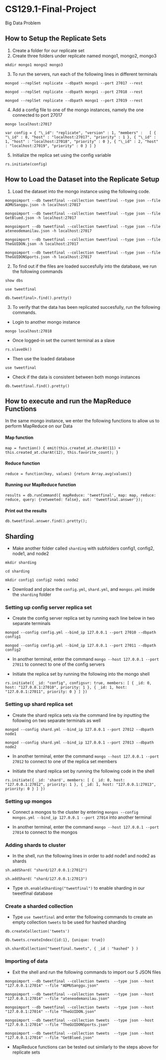 # CS129.1-Final-Project
Big Data Problem


## How to Setup the Replicate Sets

1. Create a folder for our replicate set
2. Create three folders under replicate named mongo1, mongo2, mongo3

`mkdir mongo1 mongo2 mongo3`

3. To run the servers, run each of the following lines in different terminals

`mongod --replSet replicate --dbpath mongo1 --port 27017 --rest`

`mongod --replSet replicate --dbpath mongo1 --port 27018 --rest`

`mongod --replSet replicate --dbpath mongo1 --port 27019 --rest`

4. Add a config file to one of the mongo instances, namely the one connected to port 27017

`mongo localhost:27017`

`var config = {
  "\_id": "replicate",
  "version" : 1,
  "members" :   [
    {
      "\_id" : 0,
      "host" : "localhost:27017",
      "priority" : 1
    },
    {
      "\_id" : 1,
      "host" : "localhost:27018",
      "priority" : 0
    },
    {
      "\_id" : 2,
      "host" : "localhost:27019",
      "priority" : 0
    }
  ]
}`

5. Initialize the replica set using the config variable

`rs.initiate(config)`

## How to Load the Dataset into the Replicate Setup


1.  Load the dataset into the mongo instance using the following code.

  `mongoimport --db tweetfinal --collection tweetfinal --type json --file ADMUSanggu.json -h localhost:27017`
  
  `mongoimport --db tweetfinal --collection tweetfinal --type json --file GetBlued.json -h localhost:27017`
  
  `mongoimport --db tweetfinal --collection tweetfinal --type json --file ateneodemanilau.json -h localhost:27017`
  
  `mongoimport --db tweetfinal --collection tweetfinal --type json --file TheGUIDON.json -h localhost:27017`
  
  `mongoimport --db tweetfinal --collection tweetfinal --type json --file TheGUIDONSports.json -h localhost:27017`

2. To find out if the files are loaded succesfully into the database, we run the following commands


`show dbs`

`use tweetfinal`

`db.tweetfinal>.find().pretty()`

3.  To verify that the data has been replicated succesfully, run the following commands.

- Login to another mongo instance

`mongo localhost:27018`

- Once logged-in set the current terminal as a slave

`rs.slaveOk()`

- Then use the loaded database

`use tweetfinal`

- Check if the data is consistent between both mongo instances

`db.tweetfinal.find().pretty()`



## How to execute and run the MapReduce Functions

In the same mongo instance, we enter the following functions to allow us to perform MapReduce on our Data

#### Map function

`map = function() {
	emit(this.created_at.charAt(11) + this.created_at.charAt(12), this.favorite_count);
}`

#### Reduce function

`reduce = function(key, values) {return Array.avg(values)}`

#### Running our MapReduce function

`results = db.runCommand({
mapReduce: 'tweetfinal',
map: map,
reduce: reduce,
query: {retweeted: false},
out: 'tweetfinal.answer'});`

#### Print out the results
`db.tweetfinal.answer.find().pretty();`

## Sharding

- Make another folder called `sharding` with subfolders config1, config2, node1, and node2

`mkdir sharding`

`cd sharding`

`mkdir config1 config2 node1 node2`

- Download and place the `config.yml`, `shard.yml`, and `mongos.yml` inside the `sharding` folder

### Setting up config server replica set

- Create the config server replica set by running each line below in two separate terminals

`mongod --config config.yml --bind_ip 127.0.0.1 --port 27010 --dbpath config1`

`mongod --config config.yml --bind_ip 127.0.0.1 --port 27011 --dbpath config2`

- In another terminal, enter the command `mongo --host 127.0.0.1 --port 27011` to connect to one of the config servers

- Initiate the replica set by running the following into the mongo shell

`rs.initiate({
	_id: "config",
	configsvr: true,
	members: [
		{ _id: 0, host: "127.0.0.1:27010", priority: 1 },
		{ _id: 1, host: "127.0.0.1:27011", priority: 0 }
	]
})`

### Setting up shard replica set

- Create the shard replica sets via the command line by inputting the following on two separate terminals as well

`mongod --config shard.yml --bind_ip 127.0.0.1 --port 27012 --dbpath node1`

`mongod --config shard.yml --bind_ip 127.0.0.1 --port 27013 --dbpath node2`

- In another terminal, enter the command `mongo --host 127.0.0.1 --port 27012` to connect to one of the replica set members

- Initiate the shard replica set by running the following code in the shell

`rs.initiate({
	_id: 'shard',
	members: [
		{ _id: 0, host: "127.0.0.1:27012", priority: 1 },
		{ _id: 1, host: "127.0.0.1:27013", priority: 0 }
	]
})`

### Setting up mongos 

- Connect a mongos to the cluster by entering `mongos --config mongos.yml --bind_ip 127.0.0.1 --port 27014` into another terminal

- In another terminal, enter the command `mongo --host 127.0.0.1 --port 27014` to connect to the mongos


### Adding shards to cluster

- In the shell, run the following lines in order to add node1 and node2 as shards

`sh.addShard( "shard/127.0.0.1:27012")`

`sh.addShard( "shard/127.0.0.1:27013")`

- Type `sh.enableSharding("tweetfinal")` to enable sharding in our tweetfinal database

### Create a sharded collection

- Type `use tweetfinal` and enter the following commands to create an empty collection `tweets` to be used for hashed sharding

`db.createCollection('tweets')`

`db.tweets.createIndex({id:1}, {unique: true})`

`sh.shardCollection("tweetfinal.tweets", { _id : "hashed" } )`

### Importing of data

- Exit the shell and run the following commands to import our 5 JSON files

`mongoimport --db tweetfinal --collection tweets  --type json --host "127.0.0.1:27014" --file "ADMUSanggu.json"`

`mongoimport --db tweetfinal --collection tweets  --type json --host "127.0.0.1:27014" --file "ateneodemanilau.json"`

`mongoimport --db tweetfinal --collection tweets  --type json --host "127.0.0.1:27014" --file "TheGUIDON.json"`

`mongoimport --db tweetfinal --collection tweets  --type json --host "127.0.0.1:27014" --file "TheGUIDONSports.json"`

`mongoimport --db tweetfinal --collection tweets  --type json --host "127.0.0.1:27014" --file "GetBlued.json"`

- MapReduce functions can be tested out similarly to the steps above for replicate sets








